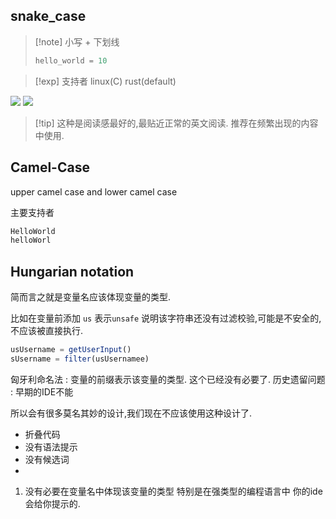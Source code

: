 
## snake_case

>[!note] 小写 + 下划线 
>```python
>hello_world = 10
>```


>[!exp] 支持者 
>linux(C) rust(default)

![](命名风格-20240110162222846.webp)
![](https://upload.wikimedia.org/wikipedia/commons/c/c9/Alx_source_snippet.png)

>[!tip] 这种是阅读感最好的,最贴近正常的英文阅读. 
>推荐在频繁出现的内容中使用. 




## Camel-Case

upper camel case and lower camel case

主要支持者 

```python
HelloWorld
helloWorl
```


## Hungarian notation

简而言之就是变量名应该体现变量的类型. 

比如在变量前添加 `us` 表示`unsafe` 说明该字符串还没有过滤校验,可能是不安全的,不应该被直接执行. 

```js
usUsername = getUserInput()
sUsername = filter(usUsernamee)
```

匈牙利命名法  : 变量的前缀表示该变量的类型. 这个已经没有必要了. 历史遗留问题 : 早期的IDE不能 

所以会有很多莫名其妙的设计,我们现在不应该使用这种设计了. 


* 折叠代码 
* 没有语法提示 
* 没有候选词 
* 

1. 没有必要在变量名中体现该变量的类型 特别是在强类型的编程语言中 
你的ide会给你提示的. 

```c

```


